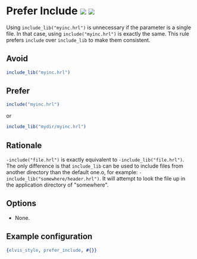 # Prefer Include [![](https://img.shields.io/badge/since-4.2.0-blue)](https://github.com/inaka/elvis_core/releases/tag/4.2.0) ![](https://img.shields.io/badge/BEAM-yes-orange)

Using `include_lib("myinc.hrl")` is unnecessary if the parameter is a single file.
In that case, using `include("myinc.hrl")` is exactly the same.
This rule prefers `include` over `include_lib` to make them consistent.

## Avoid

```erlang
include_lib("myinc.hrl")
```

## Prefer

```erlang
include("myinc.hrl")
```

or

```erlang
include_lib("mydir/myinc.hrl")
```

## Rationale

`-include("file.hrl")` is exactly equivalent to `-include_lib("file.hrl")`.
The only difference is that `include_lib`
can be used to include files from another directory than the default one.o,
for example: `-include_lib("somewhere/header.hrl")`.
It will attempt to look the file up in the application directory of "somewhere".

## Options

- None.

## Example configuration

```erlang
{elvis_style, prefer_include, #{}}
```
